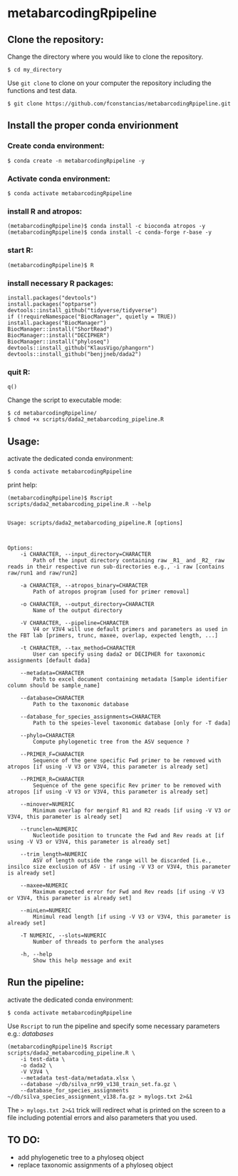 # metabarcodingRpipeline

## Clone the repository:

Change the directory where you would like to clone the repository.

	$ cd my_directory

Use ``git clone`` to clone on your computer the repository including the functions and test data.

	$ git clone https://github.com/fconstancias/metabarcodingRpipeline.git


## Install the proper conda envirionment
### Create conda environment:
	$ conda create -n metabarcodingRpipeline -y
### Activate conda environment:
	$ conda activate metabarcodingRpipeline
### install R and atropos:
	(metabarcodingRpipeline)$ conda install -c bioconda atropos -y
	(metabarcodingRpipeline)$ conda install -c conda-forge r-base -y
### start R:
	(metabarcodingRpipeline)$ R
### install necessary R packages:
	install.packages("devtools")
	install.packages("optparse")
	devtools::install_github("tidyverse/tidyverse")
	if (!requireNamespace("BiocManager", quietly = TRUE))
	install.packages("BiocManager")
	BiocManager::install("ShortRead")
	BiocManager::install("DECIPHER")
	BiocManager::install("phyloseq")
	devtools::install_github("KlausVigo/phangorn")
	devtools::install_github("benjjneb/dada2")
### quit R:
	q()
	
Change the script to executable mode:

	$ cd metabarcodingRpipeline/
	$ chmod +x scripts/dada2_metabarcoding_pipeline.R

## Usage:


activate the dedicated conda environment:

	$ conda activate metabarcodingRpipeline

print help:
	
	(metabarcodingRpipeline)$ Rscript scripts/dada2_metabarcoding_pipeline.R --help


	Usage: scripts/dada2_metabarcoding_pipeline.R [options]
	

	
	Options:
		-i CHARACTER, --input_directory=CHARACTER
			Path of the input directory containing raw _R1_ and _R2_ raw reads in their respective run sub-directories e.g., -i raw [contains raw/run1 and raw/run2]
		
		-a CHARACTER, --atropos_binary=CHARACTER
			Path of atropos program [used for primer removal]
	
		-o CHARACTER, --output_directory=CHARACTER
			Name of the output directory
	
		-V CHARACTER, --pipeline=CHARACTER
			V4 or V3V4 will use default primers and parameters as used in the FBT lab [primers, trunc, maxee, overlap, expected length, ...]
	
		-t CHARACTER, --tax_method=CHARACTER
			User can specify using dada2 or DECIPHER for taxonomic assignments [default dada]
	
		--metadata=CHARACTER
			Path to excel document containing metadata [Sample identifier column should be sample_name]
	
		--database=CHARACTER
			Path to the taxonomic database
	
		--database_for_species_assignments=CHARACTER
			Path to the speies-level taxonomic database [only for -T dada]
	
		--phylo=CHARACTER
			Compute phylogenetic tree from the ASV sequence ?
	
		--PRIMER_F=CHARACTER
			Sequence of the gene specific Fwd primer to be removed with atropos [if using -V V3 or V3V4, this parameter is already set]
	
		--PRIMER_R=CHARACTER
			Sequence of the gene specific Rev primer to be removed with atropos [if using -V V3 or V3V4, this parameter is already set]
	
		--minover=NUMERIC
			Minimum overlap for merginf R1 and R2 reads [if using -V V3 or V3V4, this parameter is already set]
	
		--trunclen=NUMERIC
			Nucleotide position to truncate the Fwd and Rev reads at [if using -V V3 or V3V4, this parameter is already set]
	
		--trim_length=NUMERIC
			ASV of length outside the range will be discarded [i.e., insilco size exclusion of ASV - if using -V V3 or V3V4, this parameter is already set]
	
		--maxee=NUMERIC
			Maximum expected error for Fwd and Rev reads [if using -V V3 or V3V4, this parameter is already set]
	
		--minLen=NUMERIC
			Minimul read length [if using -V V3 or V3V4, this parameter is already set]
	
		-T NUMERIC, --slots=NUMERIC
			Number of threads to perform the analyses
	
		-h, --help
			Show this help message and exit

## Run the pipeline:

activate the dedicated conda environment:

	$ conda activate metabarcodingRpipeline


Use ``Rscript`` to run the pipeline and specify some necessary parameters e.g.: *databases*

	(metabarcodingRpipeline)$ Rscript scripts/dada2_metabarcoding_pipeline.R \
		-i test-data \
		-o dada2 \
		-V V3V4 \
		--metadata test-data/metadata.xlsx \
		--database ~/db/silva_nr99_v138_train_set.fa.gz \
		--database_for_species_assignments ~/db/silva_species_assignment_v138.fa.gz > mylogs.txt 2>&1
		
The ``> mylogs.txt 2>&1`` trick will redirect what is printed on the screen to a file including potential errors and also parameters that you used.

## TO DO:

- add phylogenetic tree to a phyloseq object
- replace taxonomic assignments of a phyloseq object